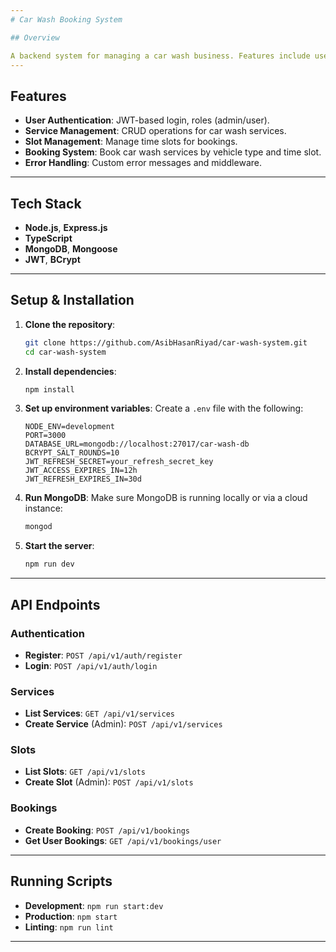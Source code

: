 ```yaml
---
# Car Wash Booking System

## Overview

A backend system for managing a car wash business. Features include user authentication, service booking, and slot management. Built using **TypeScript**, **Express.js**, **MongoDB**, and **Mongoose**.
---
```


## Features

- **User Authentication**: JWT-based login, roles (admin/user).
- **Service Management**: CRUD operations for car wash services.
- **Slot Management**: Manage time slots for bookings.
- **Booking System**: Book car wash services by vehicle type and time slot.
- **Error Handling**: Custom error messages and middleware.

---

## Tech Stack

- **Node.js**, **Express.js**
- **TypeScript**
- **MongoDB**, **Mongoose**
- **JWT**, **BCrypt**

---

## Setup & Installation

1. **Clone the repository**:

   ```bash
   git clone https://github.com/AsibHasanRiyad/car-wash-system.git
   cd car-wash-system
   ```

2. **Install dependencies**:

   ```bash
   npm install
   ```

3. **Set up environment variables**:
   Create a `.env` file with the following:

   ```plaintext
   NODE_ENV=development
   PORT=3000
   DATABASE_URL=mongodb://localhost:27017/car-wash-db
   BCRYPT_SALT_ROUNDS=10
   JWT_REFRESH_SECRET=your_refresh_secret_key
   JWT_ACCESS_EXPIRES_IN=12h
   JWT_REFRESH_EXPIRES_IN=30d
   ```

4. **Run MongoDB**:
   Make sure MongoDB is running locally or via a cloud instance:

   ```bash
   mongod
   ```

5. **Start the server**:
   ```bash
   npm run dev
   ```

---

## API Endpoints

### Authentication

- **Register**: `POST /api/v1/auth/register`
- **Login**: `POST /api/v1/auth/login`

### Services

- **List Services**: `GET /api/v1/services`
- **Create Service** (Admin): `POST /api/v1/services`

### Slots

- **List Slots**: `GET /api/v1/slots`
- **Create Slot** (Admin): `POST /api/v1/slots`

### Bookings

- **Create Booking**: `POST /api/v1/bookings`
- **Get User Bookings**: `GET /api/v1/bookings/user`

---

## Running Scripts

- **Development**: `npm run start:dev`
- **Production**: `npm start`
- **Linting**: `npm run lint`

---
